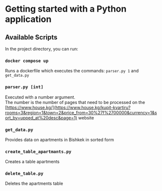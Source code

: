 # Getting started with a Python application

## Available Scripts

In the project directory, you can run:

### `docker compose up`

Runs a dockerfile which executes the commands: `parser.py 1` and `get_data.py`

### `parser.py [int]`

Executed with a number argument.\
The number is the number of pages that need to be processed on the [https://www.house.kg/](https://www.house.kg/kupit-kvartiru?rooms=3&region=1&town=2&price_from=30%27f%2700000&currency=1&sort_by=upped_at%20desc&page=1) website

### `get_data.py`

Provides data on apartments in Bishkek in sorted form

### `create_table_apartmants.py`

Creates a table apartments

### `delete_table.py`

Deletes the apartments table